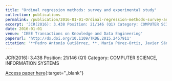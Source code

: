 ```yaml
---
title: "Ordinal regression methods: survey and experimental study"
collection: publications
permalink: /publication/2016-01-01-Ordinal-regression-methods-survey-and-experimental-study
excerpt: 'JCR(2016): 3.438 Position: 21/146 (Q1) Category: COMPUTER SCIENCE, INFORMATION SYSTEMS'
date: 2016-01-01
venue: 'IEEE Transactions on Knowledge and Data Engineering'
paperurl: 'http://dx.doi.org/10.1109/TKDE.2015.2457911'
citation: '**Pedro Antonio Gutiérrez, **, María Pérez-Ortiz, Javier Sánchez-Monedero, Francisco Fernandez-Navarro, César Hervás-Martínez, &quot;Ordinal regression methods: survey and experimental study.&quot; IEEE Transactions on Knowledge and Data Engineering, Vol. 28(1), 2016, pp.127-146.'
---
```

JCR(2016): 3.438 Position: 21/146 (Q1) Category: COMPUTER SCIENCE, INFORMATION SYSTEMS

[Access paper here](http://dx.doi.org/10.1109/TKDE.2015.2457911){:target="_blank"}
